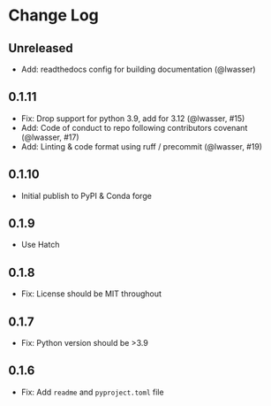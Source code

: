 # Change Log

## Unreleased

* Add: readthedocs config for building documentation (@lwasser)

## 0.1.11

* Fix: Drop support for python 3.9, add for 3.12 (@lwasser, #15)
* Add: Code of conduct to repo following contributors covenant (@lwasser, #17)
* Add: Linting & code format using ruff / precommit (@lwasser, #19)

## 0.1.10

* Initial publish to PyPI & Conda forge

## 0.1.9

* Use Hatch

## 0.1.8

* Fix: License should be MIT throughout

## 0.1.7

* Fix: Python version should be >3.9

## 0.1.6

* Fix: Add `readme` and `pyproject.toml` file
